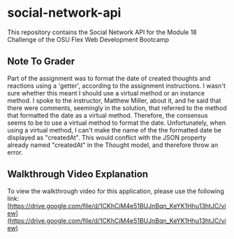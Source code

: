 # social-network-api
This repository contains the Social Network API for the Module 18 Challenge of the OSU Flex Web Development Bootcamp

## Note To Grader

Part of the assignment was to format the date of created thoughts and reactions using a 'getter', according to the assignment instructions.  I wasn't sure whether this meant I should use a virtual method or an instance method.  I spoke to the instructor, Matthew Miller, about it, and he said that there were comments, seemingly in the solution, that referred to the method that formatted the date as a virtual method.  Therefore, the consensus seems to be to use a virtual method to format the date.  Unfortunately, when using a virtual method, I can't make the name of the the formatted date be displayed as "createdAt".  This would conflict with the JSON property already named "createdAt" in the Thought model, and therefore throw an error.

## Walkthrough Video Explanation

To view the walkthrough video for this application, please use the following link: [https://drive.google.com/file/d/1CKhCjM4e51BUJnBqn_KeYK1Hhu13htJC/view](https://drive.google.com/file/d/1CKhCjM4e51BUJnBqn_KeYK1Hhu13htJC/view)
